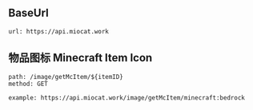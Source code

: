 ## BaseUrl

```
url: https://api.miocat.work
```
  
## 物品图标 Minecraft Item Icon

```
path: /image/getMcItem/${itemID}
method: GET

example: https://api.miocat.work/image/getMcItem/minecraft:bedrock
```
